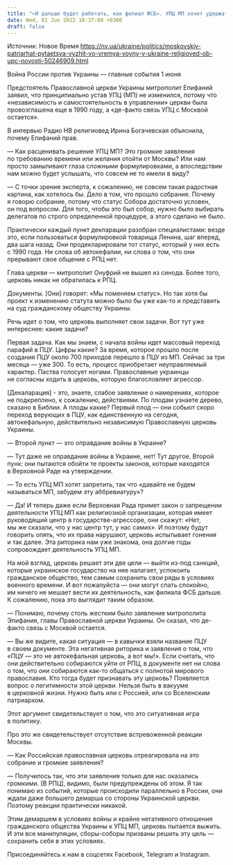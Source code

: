```yaml
---
title: "«И дальше будет работать, как филиал ФСБ». УПЦ МП хочет удержать прихожан, обойти закон и выжить во время войны — религиовед"
date: Wed, 01 Jun 2022 18:37:00 +0300
draft: false
---
```

Источник: Новое Время https://nv.ua/ukraine/politics/moskovskiy-patriarhat-pytaetsya-vyzhit-vo-vremya-voyny-v-ukraine-religioved-ob-upc-novosti-50246909.html


Война России против Украины — главные события 1 июня

 Предстоятель Православной церкви Украины митрополит Епифаний заявил, что принципиально устав УПЦ (МП) не изменился, потому что «независимость и самостоятельность в управлении» церкви была провозглашена еще в 1990 году, а «де-факто связь УПЦ с Москвой остается».

В интервью Радио НВ религиовед Ирина Богачевская объяснила, почему Епифаний прав.

— Как расценивать решение УПЦ МП? Это громкие заявления по требованию времени или желания отойти от Москвы? Или нам просто замыливают глаза сложными формулировками, а впоследствии нам можно будет услышать, что совсем не то имели в виду?

— С точки зрения эксперта, к сожалению, не совсем такая радостная картина, как хотелось бы. Дело в том, что прошло собрание. Почему я говорю собрание, потому что статус Собора достаточно условен, он под вопросом. Для того, чтобы это был собор, нужно было выбирать делегатов по строго определенной процедуре, а этого сделано не было.

Практически каждый пункт декларации разобран специалистами: везде это, если пользоваться формулировкой товарища Ленина, шаг вперед, два шага назад. Они продекларировали тот статус, который у них есть с 1990 года. Ни слова об автокефалии, ни слова о том, что они прерывают свое общение с РПЦ нет.

Глава церкви — митрополит Онуфрий не вышел из синода. Более того, церковь никак не обратилась к РПЦ.

Документы. [Они] говорят: «Мы поменяем статус». Но так хотя бы проект к изменению статута можно было бы уже как-то и представить на суд гражданскому обществу Украины.

Речь идет о том, что церковь выполняет свои задачи. Вот тут уже интереснее: какие задачи?

Первая задача. Как мы знаем, с начала войны идет массовый переход парафий в ПЦУ. Цифры какие? За время, которое прошло после создания ПЦУ около 700 приходов перешло в ПЦУ из МП. Сейчас за три месяца — уже 300. То есть, процесс приобретает неуправляемый характер. Паства голосует ногами. Православные украинцы не согласны ходить в церковь, которую благословляет агрессор.

[Декаларация] - это, знаете, слабое заявление о намерениях, которое не подкреплено, к сожалению, действиями. По плодам узнаете дерево, сказано в Библии. А плоды какие? Первый плод — они собьют скоро переход верующих в ПЦУ, как единственную на сегодня, автокефальную, действительно независимую Православную церковь Украины.

— Второй пункт — это оправдание войны в Украине?

— Тут даже не оправдание войны в Украине, нет! Тут другое. Второй пунк: они пытаются обойти те проекты законов, которые находятся в Верховной Раде на утверждении.

— То есть УПЦ МП хотят запретить, так что «давайте не будем называться МП, забудем эту аббревиатуру»?

— Да! И теперь даже если Верховная Рада примет закон о запрещении деятельности УПЦ МП как религиозной организации, которая имеет руководящий центр в государстве-агрессоре, они скажут: «Нет, мы же сказали, что у нас центр тут, у нас самих». И поэтому будут говорить опять, что их права нарушают, церковь испытывает гонения и так далее. Эта риторика нам уже знакома, она долгие годы сопровождает деятельность УПЦ МП.

На мой взгляд, церковь решает эти две цели — выйти из-под санкций, которые украинское государство на нее налагает, успокоить гражданское общество, тем самым сохранить свои ряды в условиях военного времени. И вот пожалуйста — они могут спать спокойно, им ничего не мешает вести их деятельность, как филиала ФСБ дальше. К сожалению, пока это выглядит таким образом.

— Понимаю, почему столь жестким было заявление митрополита Эпифания, главы Православной церкви Украины. Он сказал, что де-факто связь с Москвой остается.

— Вы же видите, какая ситуация — в кавычки взяли название ПЦУ в своем документе. Эта негативная риторика и заявления о том, что «ПЦУ — это не автокефальная церковь, а вот мы!». Если считать, что они действительно собираются уйти от РПЦ, в документе нет ни слова о том, что они собираются как-то общаться с полнотой мирового православия. Кто тогда будет признавать эту церковь? Появляется вопрос о легитимности этой церкви. Нельзя быть в вакууме в церковной жизни. Нужно быть или с Россией, или со Вселенским патриархом.

Этот аргумент свидетельствует о том, что это ситуативная игра в политику.

Про это же свидетельствует отсутствие встревоженной реакции Москвы.

— Как Российская православная церковь отреагировала на это собрание и громкие заявления?

— Получилось так, что эти заявления только для нас оказались громкими. [В РПЦ], видимо, были предупреждены об этом. Я так понимаю из событий, которые происходили параллельно в России, они ждали даже большего демарша со стороны Украинской церкви. Поэтому реакции практически никакой.

Этим демаршем в условиях войны и крайне негативного отношения гражданского общества Украины к УПЦ МП, церковь пытается выжить. И эти все манипуляции, сборы-соборы призваны решить эту цель — сохранить себя в этих условиях.

Присоединяйтесь к нам в соцсетях Facebook, Telegram и Instagram.
